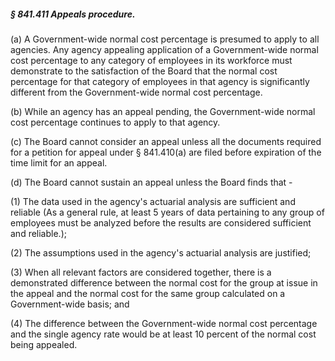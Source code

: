 ##### § 841.411 Appeals procedure. #####

(a) A Government-wide normal cost percentage is presumed to apply to all agencies. Any agency appealing application of a Government-wide normal cost percentage to any category of employees in its workforce must demonstrate to the satisfaction of the Board that the normal cost percentage for that category of employees in that agency is significantly different from the Government-wide normal cost percentage.

(b) While an agency has an appeal pending, the Government-wide normal cost percentage continues to apply to that agency.

(c) The Board cannot consider an appeal unless all the documents required for a petition for appeal under § 841.410(a) are filed before expiration of the time limit for an appeal.

(d) The Board cannot sustain an appeal unless the Board finds that -

(1) The data used in the agency's actuarial analysis are sufficient and reliable (As a general rule, at least 5 years of data pertaining to any group of employees must be analyzed before the results are considered sufficient and reliable.);

(2) The assumptions used in the agency's actuarial analysis are justified;

(3) When all relevant factors are considered together, there is a demonstrated difference between the normal cost for the group at issue in the appeal and the normal cost for the same group calculated on a Government-wide basis; and

(4) The difference between the Government-wide normal cost percentage and the single agency rate would be at least 10 percent of the normal cost being appealed.